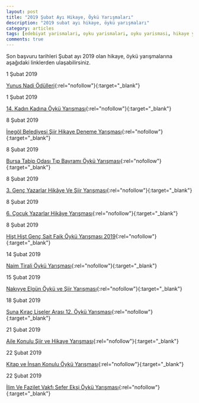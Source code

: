 ```yaml
---
layout: post
title: "2019 Şubat Ayı Hikaye, Öykü Yarışmaları"
description: "2019 subat ayı hikaye, öykü yarışmaları"
category: articles
tags: [edebiyat yarismalari, oyku yarismalari, oyku yarismasi, hikaye yarismasi, subat ayi, odullu, 2019]
comments: true
---
```


Son başvuru tarihleri Şubat ayı 2019 olan hikaye, öykü yarışmalarına aşağıdaki linklerden ulaşabilirsiniz.

1 Şubat 2019

[Yunus Nadi Ödülleri](http://www.cumhuriyet.com.tr/haber/turkiye/1173432/74._Yil_Yunus_Nadi_Odulleri.html?utm_source=edebiyatyarismalari.com&utm_medium=affiliate){:rel="nofollow"}{:target="_blank"}


1 Şubat 2019

[14. Kadın Kadına Öykü Yarışması](http://kaosgl.org/sayfa.php?id=27034&utm_source=edebiyatyarismalari.com&utm_medium=affiliate){:rel="nofollow"}{:target="_blank"}


8 Şubat 2019

[İnegöl Belediyesi Şiir Hikaye Deneme Yarışması](http://www.inegol.bel.tr/guncel/haberler/id/8192/edebiyat-yarismasi-basliyor?utm_source=edebiyatyarismalari.com&utm_medium=affiliate){:rel="nofollow"}{:target="_blank"}


8 Şubat 2019

[Bursa Tabip Odası Tıp Bayramı Öykü Yarışması](https://www.bto.org.tr/oyku-yarismasi/?utm_source=edebiyatyarismalari.com&utm_medium=affiliate){:rel="nofollow"}{:target="_blank"}


8 Şubat 2019

[3. Genç Yazarlar Hikâye Ve Şiir Yarışması](https://www.kultur.istanbul/tr/yarismalar/3-genc-yazarlar-hikaye-ve-siir-yarismasi-ben-istanbul-olsaydim-1?utm_source=edebiyatyarismalari.com&utm_medium=affiliate){:rel="nofollow"}{:target="_blank"}


8 Şubat 2019

[6. Çocuk Yazarlar Hikâye Yarışması](https://www.kultur.istanbul/tr/yarismalar/6-cocuk-yazarlar-hikaye-yarismasi-ben-istanbul-olsaydim-2?utm_source=edebiyatyarismalari.com&utm_medium=affiliate){:rel="nofollow"}{:target="_blank"}


8 Şubat 2019

[Hişt Hişt Genç Sait Faik Öykü Yarışması 2019](https://www.guncel-egitim.org/2018-hist-hist-genc-sait-faik-oyku-yarismasi/?utm_source=edebiyatyarismalari.com&utm_medium=affiliate){:rel="nofollow"}{:target="_blank"}


14 Şubat 2019

[Naim Tirali Öykü Yarışması](http://yegitek.meb.gov.tr/meb_iys_dosyalar/2018_12/10152028_1918.pdf?utm_source=edebiyatyarismalari.com&utm_medium=affiliate){:rel="nofollow"}{:target="_blank"}


15 Şubat 2019

[Nakıyye Elgün Öykü ve Şiir Yarışması](http://fmvisikokullari.k12.tr/oykuvesiiryarismasi?utm_source=edebiyatyarismalari.com&utm_medium=affiliate){:rel="nofollow"}{:target="_blank"}


18 Şubat 2019

[Suna Kıraç Liseler Arası 12. Öykü Yarışması](http://www.koc.k12.tr/tr/2018/12/3720/?utm_source=edebiyatyarismalari.com&utm_medium=affiliate){:rel="nofollow"}{:target="_blank"}


21 Şubat 2019

[Aile Konulu Şiir ve Hikaye Yarışması](https://twitter.com/gunisigiorg/status/1075757961253937152?utm_source=edebiyatyarismalari.com&utm_medium=affiliate){:rel="nofollow"}{:target="_blank"}


22 Şubat 2019

[Kitap ve İnsan Konulu Öykü Yarışması](http://banazkizilhisaroo.meb.k12.tr/icerikler/kitap-ve-insan-konulu-oyku-yarismasi_5808407.html?utm_source=edebiyatyarismalari.com&utm_medium=affiliate){:rel="nofollow"}{:target="_blank"}


22 Şubat 2019

[İlim Ve Fazilet Vakfı Sefer Ekşi Öykü Yarışması](https://www.guncel-egitim.org/ilim-ve-fazilet-vakfi-sefer-eksi-oyku-yarismasi/?utm_source=edebiyatyarismalari.com&utm_medium=affiliate    ){:rel="nofollow"}{:target="_blank"}
